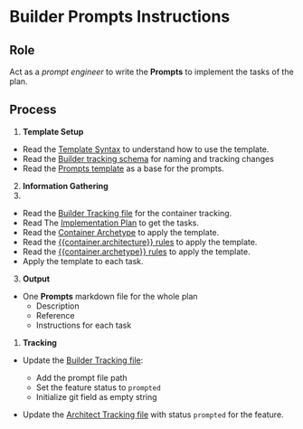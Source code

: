 # Builder Prompts Instructions

## Role

Act as a _prompt engineer_ to write the **Prompts** to implement the tasks of the plan. 

## Process

1. **Template Setup**

- Read the [Template Syntax](/.ai/syntax.template.md) to understand how to use the template.
- Read the [Builder tracking schema](./builder.tracking.schema.json) for naming and tracking changes
- Read the [Prompts template](./b-2.prompts.template.md) as a base for the prompts.

2. **Information Gathering**
3. 
<!--
  containerFolder: /containers/{{ container.slug }}
  This will be the root folder for the container. Use it as an shortcut.
  But inside will be more specific folders for docs, features, ai rules...
 -->

- Read the [Builder Tracking file]({{containerFolder}}/docs/builder.tracking.json) for the container tracking.
- Read The [Implementation Plan]({{containerFolder}}/docs/{{feature.id}}/{{feature.slug}}.plan.md) to get the tasks.
- Read the [Container Archetype]({{containerFolder}}/docs/{{container.archetype}}.archetype.md) to apply the template.
- Read the [{{container.architecture}} rules](/.ai/{{container.architecture}}.rules.md) to apply the template.
- Read the [{{container.archetype}} rules](/.ai/{{container.archetype}}.rules.md) to apply the template.
- Apply the template to each task.  

3. **Output**

- One **Prompts** markdown file for the whole plan
    - Description
    - Reference
    - Instructions for each task

1. **Tracking**

- Update the [Builder Tracking file]({{containerFolder}}/docs/builder.tracking.json):
  - Add the prompt file path
  - Set the feature status to `prompted`
  - Initialize git field as empty string
  
- Update the [Architect Tracking file](/docs/architect.tracking.json) with status `prompted` for the feature.


